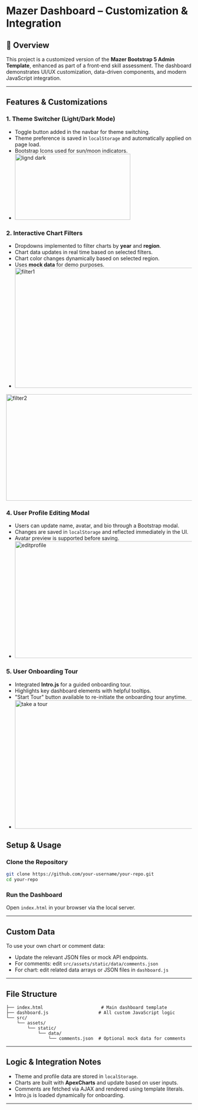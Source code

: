# Mazer Dashboard – Customization & Integration

## 📝 Overview
This project is a customized version of the **Mazer Bootstrap 5 Admin Template**, enhanced as part of a front-end skill assessment. The dashboard demonstrates UI/UX customization, data-driven components, and modern JavaScript integration.

---

## Features & Customizations

### 1. Theme Switcher (Light/Dark Mode)
- Toggle button added in the navbar for theme switching.
- Theme preference is saved in `localStorage` and automatically applied on page load.
- Bootstrap Icons used for sun/moon indicators.
- <img width="313" height="179" alt="lignd dark" src="https://github.com/user-attachments/assets/e2f3ddae-150f-4097-b169-bbbbe7a4363b" />


### 2. Interactive Chart Filters
- Dropdowns implemented to filter charts by **year** and **region**.
- Chart data updates in real time based on selected filters.
- Chart color changes dynamically based on selected region.
- Uses **mock data** for demo purposes.
- <img width="512" height="326" alt="filter1" src="https://github.com/user-attachments/assets/d9c552c1-1051-453d-b081-2ab932cd4f72" />
<img width="515" height="289" alt="filter2" src="https://github.com/user-attachments/assets/97372efd-0bc9-4b3f-99fe-429af7940af4" />

### 4. User Profile Editing Modal
- Users can update name, avatar, and bio through a Bootstrap modal.
- Changes are saved in `localStorage` and reflected immediately in the UI.
- Avatar preview is supported before saving.
- <img width="632" height="317" alt="editprofile" src="https://github.com/user-attachments/assets/93d7cb19-c0d1-4eee-8924-cee628430675" />

### 5. User Onboarding Tour
- Integrated **Intro.js** for a guided onboarding tour.
- Highlights key dashboard elements with helpful tooltips.
- "Start Tour" button available to re-initiate the onboarding tour anytime.
- <img width="688" height="349" alt="take a tour" src="https://github.com/user-attachments/assets/e8023220-fb91-482d-8315-490c03bd6a49" />

## Setup & Usage

### Clone the Repository
```bash
git clone https://github.com/your-username/your-repo.git
cd your-repo
```
###  Run the Dashboard
Open `index.html` in your browser via the local server.

---

## Custom Data

To use your own chart or comment data:
- Update the relevant JSON files or mock API endpoints.
- For comments: edit `src/assets/static/data/comments.json`
- For chart: edit related data arrays or JSON files in `dashboard.js`

---

## File Structure

```
├── index.html                      # Main dashboard template
├── dashboard.js                   # All custom JavaScript logic
└── src/
    └── assets/
        └── static/
            └── data/
                └── comments.json  # Optional mock data for comments
```

---

## Logic & Integration Notes

- Theme and profile data are stored in `localStorage`.
- Charts are built with **ApexCharts** and update based on user inputs.
- Comments are fetched via AJAX and rendered using template literals.
- Intro.js is loaded dynamically for onboarding.

---

